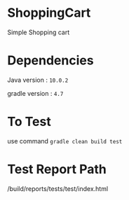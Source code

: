 # ShoppingCart

Simple Shopping cart

# Dependencies

Java version : `10.0.2`

gradle version : `4.7`


# To Test

use command `gradle clean build test`


# Test Report Path

/build/reports/tests/test/index.html



